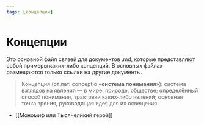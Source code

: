 ```yaml
---
tags: [концепции]
---
```

# Концепции

Это основной файл связей для документов .md, которые представляют собой примеры каких-либо концепций. В основных файлах размещаются только ссылки на другие документы.

> Конце́пция (от лат. conceptio «**система понимания**»): система взглядов на явления — в мире, природе, обществе; определённый способ понимания, трактовки каких-либо явлений; основная точка зрения, руководящая идея для их освещения.

* [[Мономиф или Тысячеликий герой]]